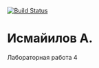 [![Build Status](https://app.travis-ci.com/KhotAbuch/lab04.svg?token=XEpXNMPYzMj8jR8qBnpV)](https://app.travis-ci.com/KhotAbuch/lab04)
# Исмайилов А.
Лабораторная работа 4
